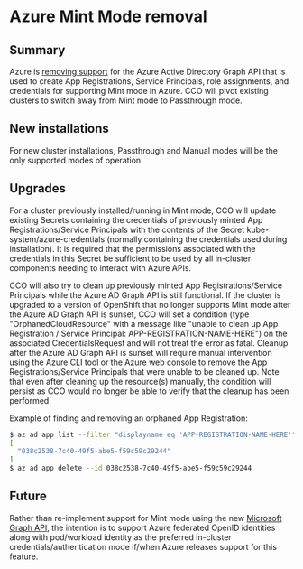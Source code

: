 # Azure Mint Mode removal

## Summary

Azure is [removing support](https://techcommunity.microsoft.com/t5/azure-active-directory-identity/update-your-applications-to-use-microsoft-authentication-library/ba-p/1257363) for the Azure Active Directory Graph API that is used to create App Registrations, Service Principals, role assignments, and credentials for supporting Mint mode in Azure. CCO will pivot existing clusters to switch away from Mint mode to Passthrough mode.

## New installations

For new cluster installations, Passthrough and Manual modes will be the only supported modes of operation.

## Upgrades

For a cluster previously installed/running in Mint mode, CCO will update existing Secrets containing the credentials of previously minted App Registrations/Service Principals with the contents of the Secret kube-system/azure-credentials (normally containing the credentials used during installation). It is required that the permissions associated with the credentials in this Secret be sufficient to be used by all in-cluster components needing to interact with Azure APIs.

CCO will also try to clean up previously minted App Registrations/Service Principals while the Azure AD Graph API is still functional. If the cluster is upgraded to a version of OpenShift that no longer supports Mint mode after the Azure AD Graph API is sunset, CCO will set a condition (type "OrphanedCloudResource" with a message like "unable to clean up App Registration / Service Principal: APP-REGISTRATION-NAME-HERE") on the associated CredentialsRequest and will not treat the error as fatal. Cleanup after the Azure AD Graph API is sunset will require manual intervention using the Azure CLI tool or the Azure web console to remove the App Registrations/Service Principals that were unable to be cleaned up. Note that even after cleaning up the resource(s) manually, the condition will persist as CCO would no longer be able to verify that the cleanup has been performed.

Example of finding and removing an orphaned App Registration:
```bash
$ az ad app list --filter "displayname eq 'APP-REGISTRATION-NAME-HERE'" --query '[].objectId'                                                         
[                                
  "038c2538-7c40-49f5-abe5-f59c59c29244"                                        
]  
$ az ad app delete --id 038c2538-7c40-49f5-abe5-f59c59c29244
```

## Future

Rather than re-implement support for Mint mode using the new [Microsoft Graph API](https://docs.microsoft.com/en-us/graph/sdks/create-requests?tabs=Go), the intention is to support Azure federated OpenID identities along with pod/workload identity as the preferred in-cluster credentials/authentication mode if/when Azure releases support for this feature.